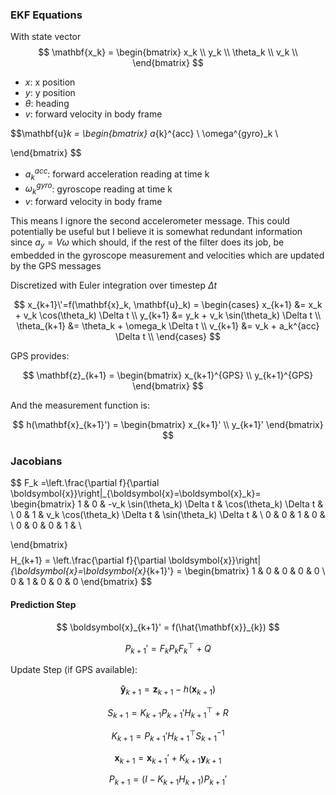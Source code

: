### EKF Equations
With state vector
$$
\mathbf{x_k} = 
\begin{bmatrix}
x_k \\
y_k \\
\theta_k \\
v_k \\
\end{bmatrix}
$$

* $x$: x position
* $y$: y position
* $\theta$: heading
* $v$: forward velocity in body frame

$$\mathbf{u}_k = 
\begin{bmatrix}
a_{k}^{acc} \\
\omega^{gyro}_k \\

\end{bmatrix}
$$

* $a_{k}^{acc}$: forward acceleration reading at time k
* $\omega^{gyro}_k$: gyroscope reading at time k
* $v$: forward velocity in body frame

This means I ignore the second accelerometer message. This could potentially be useful but I believe it is somewhat redundant information since $a_y=V\omega$ which should, if the rest of the filter does its job, be embedded in the gyroscope measurement and velocities which are updated by the GPS messages

Discretized with Euler integration over timestep $\Delta t$

$$
x_{k+1}\'=f(\mathbf{x}_k, \mathbf{u}_k) =
\begin{cases}
x_{k+1} &= x_k + v_k \cos(\theta_k) \Delta t \\
y_{k+1} &= y_k + v_k \sin(\theta_k) \Delta t \\
\theta_{k+1} &= \theta_k + \omega_k \Delta t \\
v_{k+1} &= v_k + a_k^{acc} \Delta t \\
\end{cases}
$$





GPS provides:

$$
\mathbf{z}_{k+1} =
\begin{bmatrix}
x_{k+1}^{GPS} \\
y_{k+1}^{GPS}
\end{bmatrix}
$$



And the measurement function is:

$$
h(\mathbf{x}_{k+1}') =
\begin{bmatrix}
x_{k+1}' \\
y_{k+1}'
\end{bmatrix}
$$


### Jacobians
$$
F_k =\left.\frac{\partial f}{\partial \boldsymbol{x}}\right|_{\boldsymbol{x}=\boldsymbol{x}_k}= 
\begin{bmatrix}
1 & 0 & -v_k \sin(\theta_k) \Delta t & \cos(\theta_k) \Delta t & \\
0 & 1 &  v_k \cos(\theta_k) \Delta t & \sin(\theta_k) \Delta t & \\
0 & 0 & 1 & 0 & \\
0 & 0 & 0 & 1 & \\

\end{bmatrix}
$$
$$
H_{k+1} = \left.\frac{\partial f}{\partial \boldsymbol{x}}\right|_{\boldsymbol{x}=\boldsymbol{x}_{k+1}'} =
\begin{bmatrix}
1 & 0 & 0 & 0 & 0 \\
0 & 1 & 0 & 0 & 0
\end{bmatrix}
$$



#### Prediction Step

$$
\boldsymbol{x}_{k+1}' = f(\hat{\mathbf{x}}_{k})
$$

$$
P_{k+1}' = F_k P_k F_k^\top + Q
$$

Update Step (if GPS available):

$$
\mathbf{\hat{y}}_{k+1} = \mathbf{z}_{k+1} - h(\mathbf{x}_{k+1})
$$

$$
S_{k+1} = K_{k+1} P_{k+1}' H_{k+1}^\top + R
$$

$$
K_{k+1} = P_{k+1}' H_{k+1}^\top S_{k+1}^{-1}
$$

$$
\mathbf{x}_{k+1} = \mathbf{x}_{k+1}' + K_{k+1} \mathbf{y}_{k+1}
$$

$$
P_{k+1} = (I - K_{k+1} H_{k+1}) P_{k+1}'
$$

